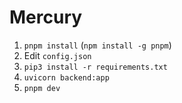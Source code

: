 # Mercury

1. `pnpm install` (`npm install -g pnpm`)
2. Edit `config.json`
3. `pip3 install -r requirements.txt`
4. `uvicorn backend:app`
5. `pnpm dev`

